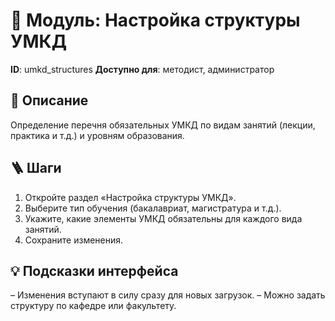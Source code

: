# 📘 Модуль: Настройка структуры УМКД
**ID**: umkd_structures
**Доступно для**: методист, администратор

## 📝 Описание
Определение перечня обязательных УМКД по видам занятий (лекции, практика и т.д.) и уровням образования.

## 🪜 Шаги
1. Откройте раздел «Настройка структуры УМКД».
2. Выберите тип обучения (бакалавриат, магистратура и т.д.).
3. Укажите, какие элементы УМКД обязательны для каждого вида занятий.
4. Сохраните изменения.

## 💡 Подсказки интерфейса
– Изменения вступают в силу сразу для новых загрузок.
– Можно задать структуру по кафедре или факультету.
